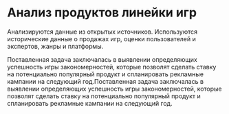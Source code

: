 # Анализ продуктов линейки игр
Анализируются данные из открытых источников. Используются исторические данные о продажах игр, оценки пользователей и экспертов, жанры и платформы. 

Поставленная задача заключалась в выявлении определяющих успешность игры закономерностей, которые позволят сделать ставку на потенциально популярный продукт и спланировать рекламные кампании на следующий год.Поставленная задача заключалась в выявлении определяющих успешность игры закономерностей, которые позволят сделать ставку на потенциально популярный продукт и спланировать рекламные кампании на следующий год.
